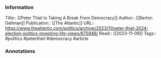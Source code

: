 
### Information
Title:: [[Peter Thiel Is Taking A Break From Democracy]]
Author:: [[Barton Gellman]]
Publication:: [[The Atlantic]]
URL:: https://www.theatlantic.com/politics/archive/2023/11/peter-thiel-2024-election-politics-investing-life-views/675946/
Read:: [[2023-11-09]]
Tags:: #politics #peterthiel #democracy 
#article

### Annotations
